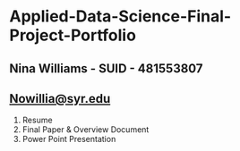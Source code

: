 # Applied-Data-Science-Final-Project-Portfolio

## Nina Williams - SUID - 481553807
## Nowillia@syr.edu

1. Resume
2. Final Paper & Overview Document
3. Power Point Presentation
